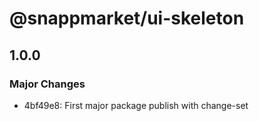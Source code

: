 # @snappmarket/ui-skeleton

## 1.0.0
### Major Changes

- 4bf49e8: First major package publish with change-set
